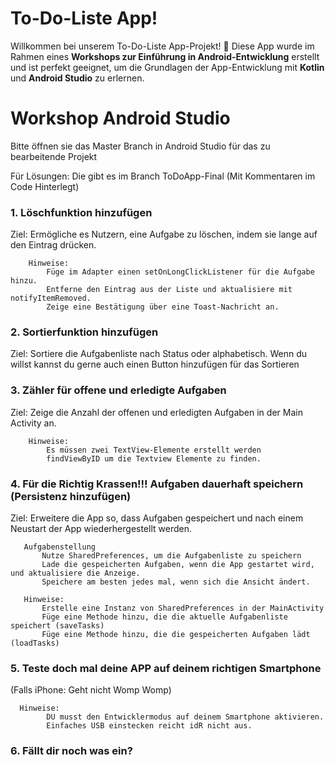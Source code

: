 # To-Do-Liste App!

Willkommen bei unserem To-Do-Liste App-Projekt! 🎉 Diese App wurde im Rahmen eines **Workshops zur Einführung in Android-Entwicklung** erstellt und ist perfekt geeignet, um die Grundlagen der App-Entwicklung mit **Kotlin** und **Android Studio** zu erlernen.


# Workshop Android Studio

Bitte öffnen sie das Master Branch in Android Studio für das zu bearbeitende Projekt

Für Lösungen: Die gibt es im Branch ToDoApp-Final (Mit Kommentaren im Code Hinterlegt)

### **1. Löschfunktion hinzufügen**
Ziel: Ermögliche es Nutzern, eine Aufgabe zu löschen, indem sie lange auf den Eintrag drücken.

        Hinweise:
            Füge im Adapter einen setOnLongClickListener für die Aufgabe hinzu.
            Entferne den Eintrag aus der Liste und aktualisiere mit notifyItemRemoved.
            Zeige eine Bestätigung über eine Toast-Nachricht an.

### **2. Sortierfunktion hinzufügen**

Ziel: Sortiere die Aufgabenliste nach Status oder alphabetisch. 
Wenn du willst kannst du gerne auch einen Button hinzufügen für das Sortieren



### **3. Zähler für offene und erledigte Aufgaben** 

Ziel: Zeige die Anzahl der offenen und erledigten Aufgaben in der Main Activity an.
   
        Hinweise:
            Es müssen zwei TextView-Elemente erstellt werden 
            findViewByID um die Textview Elemente zu finden.


### **4. Für die Richtig Krassen!!! Aufgaben dauerhaft speichern (Persistenz hinzufügen)**
Ziel: Erweitere die App so, dass Aufgaben gespeichert und nach einem Neustart der App wiederhergestellt werden.

       Aufgabenstellung
           Nutze SharedPreferences, um die Aufgabenliste zu speichern
           Lade die gespeicherten Aufgaben, wenn die App gestartet wird, und aktualisiere die Anzeige.
           Speichere am besten jedes mal, wenn sich die Ansicht ändert.

       Hinweise:
           Erstelle eine Instanz von SharedPreferences in der MainActivity
           Füge eine Methode hinzu, die die aktuelle Aufgabenliste speichert (saveTasks)
           Füge eine Methode hinzu, die die gespeicherten Aufgaben lädt (loadTasks)

           

### **5. Teste doch mal deine APP auf deinem richtigen Smartphone**
(Falls iPhone: Geht nicht Womp Womp)

      Hinweise:
            DU musst den Entwicklermodus auf deinem Smartphone aktivieren.
            Einfaches USB einstecken reicht idR nicht aus.
  
### 6. Fällt dir noch was ein? 

